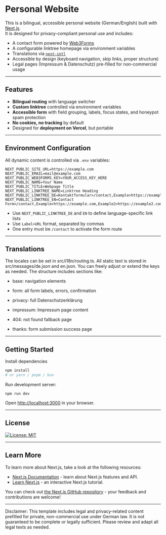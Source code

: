 # Personal Website

This is a bilingual, accessible personal website (German/English) built with [Next.js](https://nextjs.org).  
It is designed for privacy-compliant personal use and includes:

- A contact form powered by [Web3Forms](https://web3forms.com)
- A configurable linktree homepage via environment variables
- Translations via [`next-intl`](https://next-intl.dev)
- Accessible by design (keyboard navigation, skip links, proper structure)
- Legal pages (Impressum & Datenschutz) pre-filled for non-commercial usage

---

## Features

- **Bilingual routing** with language switcher
- **Custom linktree** controlled via environment variables
- **Accessible form** with field grouping, labels, focus states, and honeypot spam protection
- **No cookies, no tracking** by default
- Designed for **deployment on Vercel**, but portable

---

## Environment Configuration

All dynamic content is controlled via `.env` variables:

```env
NEXT_PUBLIC_SITE_URL=https://example.com
NEXT_PUBLIC_EMAIL=mail@example.com
NEXT_PUBLIC_WEB3FORMS_KEY=YOUR_ACCESS_KEY_HERE
NEXT_PUBLIC_NAME=Your Name
NEXT_PUBLIC_TITLE=Webpage Title
NEXT_PUBLIC_LINKTREE_NAME=Linktree Heading
NEXT_PUBLIC_LINKTREE_DE=Kontaktformular>/contact,Example>https://example.com,Example2>https://example2.com
NEXT_PUBLIC_LINKTREE_EN=Contact Form>/contact,Example>https://example.com,Example2>https://example2.com
```
- Use `NEXT_PUBLIC_LINKTREE_DE` and `EN` to define language-specific link lists
- Use `Label>URL` format, separated by commas
- One entry must be `/contact` to activate the form route
---
## Translations
The locales can be set in src/i18n/routing.ts.
All static text is stored in src/messages/de.json and en.json.
You can freely adjust or extend the keys as needed.
The structure includes sections like:

- base: navigation elements

- form: all form labels, errors, confirmation

- privacy: full Datenschutzerklärung

- impressum: Impressum page content

- 404: not found fallback page

- thanks: form submission success page
---
## Getting Started
Install dependencies
```bash
npm install
# or yarn / pnpm / bun
```
Run development server:
```
npm run dev
```
Open [http://localhost:3000](http://localhost:3000) in your browser.

---
## License
[![License: MIT](https://img.shields.io/badge/License-MIT-yellow.svg)](https://opensource.org/licenses/MIT)

---
## Learn More

To learn more about Next.js, take a look at the following resources:

- [Next.js Documentation](https://nextjs.org/docs) - learn about Next.js features and API.
- [Learn Next.js](https://nextjs.org/learn) - an interactive Next.js tutorial.

You can check out [the Next.js GitHub repository](https://github.com/vercel/next.js) - your feedback and contributions are welcome!

---
Disclaimer: This template includes legal and privacy-related content prefilled for private, non-commercial use under German law. It is not guaranteed to be complete or legally sufficient. Please review and adapt all legal texts as needed.